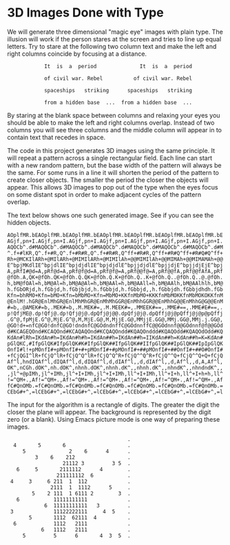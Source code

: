 # 3D Images Done with Type #

We will generate three dimensional "magic eye" images with plain type.
The illusion will work if the person stares at the screen and tries
to line up equal letters.  Try to stare at the following two column
text and make the left and right columns coincide by focusing at a
distance.

```text
            It  is  a  period              It  is  a  period

            of civil war. Rebel          of civil war. Rebel

            spaceships   striking      spaceships   striking

            from a hidden base  ...  from a hidden base  ...
```

By staring at the blank space between columns and relaxing your eyes you should
be able to make the left and right columns overlap. Instead of two columns you
will see three columns and the middle column will appear in to contain text
that recedes in space.

The code in this project generates 3D images using the same principle. It will
repeat a pattern across a single rectangular field. Each line can start with a
new random pattern, but the base width of the pattern will always be the same.
For some runs in a line it will shorten the period of the pattern to create
closer objects. The smaller the period the closer the objects will appear. This
allows 3D images to pop out of the type when the eyes focus on some distant
spot in order to make adjacent cycles of the pattern overlap.

The text below shows one such generated image. See if you can see the hidden
objects.

```text
AOplfMR.bEAOplfMR.bEAOplfMR.bEAOplfMR.bEAOplfMR.bEAOplfMR.bEAOplfMR.bE
AGjf,pn+I.AGjf,pn+I.AGjf,pn+I.AGjf,pn+I.AGjf,pn+I.AGjf,pn+I.AGjf,pn+I.
AQOCb^.d#MAQOCb^.d#MAQOCb^.d#MAQOCb^.d#MAQOCb^.d#MAQOCb^.d#MAQOCb^.d#M
^.f+#lKR,Q^.f+#R,Q^.f+#R#R,Q^.f+#R#R,Q^ff+#R#R,Q^ff+#R#Q^ff+#R#Q#Q^ff+
Rh+@MCKIlARh+@MIlARh+@MIMIlARh+@MIMIlAh+@@MIMIlAh+@@MIMAh+@@MIMAMAh+@@
E^bpjMKdlIE^bpjdlIE^bpjdjdlIE^bpjdjdlE^bpjjdjdlE^bpjjdjE^bpjjdjEjE^bpj
A,pRfI#@d=A,pRf@d=A,pRf@f@d=A,pRf@f@=A,pRf@@f@=A,pRf@@fA,pRf@@fAfA,pRf
@fOh.A,QK+@fOh.QK+@fOh.Q.QK+@fOh.Q.K+@fOh.Q..K+@fOh.Q..@fOh.Q..@.@fOh.
h,bM@fOAl=h,bM@Al=h,bM@A@Al=h,bM@AAl=h,bM@AAll=h,bM@AAlh,bM@AAlhlh,bM@
h.fGbORjd,h.fGbjd,h.fGbjbjd,h.fGbbjd,h.fGbbjd,,h.fGbbjdh.fGbbjdhdh.fGb
Kfn=bhRMO+Kfn=bMO+Kfn=bMbMO+Kfn=MbMO+KKfnMbMO+KKKfnMbMOKKfnMbMOKOKKfnM
@EnlM!.hGR@EnlMhGR@EnlMhMhGR@EnMhMhGGR@EnMhhGGR@@EnMhhG@@EnMhhG@G@@EnM
#=b,.@AMEK#=b,.MEK#=b,.M.MEK#=,.M.MEEK#=,.MMEEK#==,.MME#==,.MME#E#==,.
p!QfjME@.dp!Qfj@.dp!Qfj@j@.dpQfj@j@@.dpQfj@j@.dpQffj@j@pQffj@j@p@pQffj
.G^@,fpMjE.G^@,MjE.G^@,M,MjE.G@,M,MjjE.G@,MMjjE.GG@,MMj.GG@,MMj.j.GG@,
@GO!d+=nfC@GO!dnfC@GO!dndnfC@GOdndnffC@GOdnnffC@@GOdnnf@@GOdnnf@f@@GOd
d#KCAGEQOnd#KCAQOnd#KCAQAQOnd#KCQAQOndd#KQAQOnddd#KQAQOdd#KQAQOdOdd#KQ
KdAn#lRh=IKdAn#h=IKdAn#h#h=IKdAn##h=IKdAn##h=IIKdAn##h=KdAn##h=K=KdAn#
pGlQKC,#IfpGlQK#IfpGlQK#K#IfpGlQK##IfpGlQK##IIfpGlQK##IpGlQK##IpIpGlQK
OnfI#l!+pMOnfI#+pMOnfI#+#+pMOnfI#+#pMOnfI#+##pMOnfI#+##OnfI#+##O#OnfI#
+fCjQGI^lR+fCjQ^lR+fCjQ^Q^lR+fCjQ^Q^R+fCjQ^^Q^R+fCjQ^^Q+fCjQ^^Q+Q+fCjQ
Af^l,hndIQAf^l,dIQAf^l,d,dIQAf^l,d,dIAf^l,,d,dIAf^l,,d,Af^l,,d,A,Af^l,
OK^,nCGh.dOK^,nh.dOK^,nhnh.dOK^,nhnh.dK^,,nhnh.dK^,,nhndK^,,nhndndK^,,
,jl^+@pIMh,jl^+IMh,jl^+I+IMh,jl^+I+IMh,ll^+I+IMh,ll^+I+h,ll^+I+h+h,ll^
!=^QM+.,Af!=^QM+.,Af!=^QM+.,Af!=^QM+.,Af!=^QM+.,Af!=^QM+.,Af!=^QM+.,Af
fC#QnOMb.=fC#QnOMb.=fC#QnOMb.=fC#QnOMb.=fC#QnOMb.=fC#QnOMb.=fC#QnOMb.=
CEbG#+^,=lCEbG#+^,=lCEbG#+^,=lCEbG#+^,=lCEbG#+^,=lCEbG#+^,=lCEbG#+^,=l
```

The input for the algorithm is a rectangle of digits.  The greater the 
digit the closer the plane will appear.  The background is represented
by the digit zero (or a blank).  Using Emacs picture mode is one way
of preparing these images.

```text
                                       .
  4       5       6                    .
     5              2    6      4      .
         3    6    212                 .
                  21112 3         3 5  .
   6     5       2111112      4        .
                211111112  6           .
 4     3     6 211  1  112             .
              2111  1  1112      5     .
        5    2 111  1 6111 2        3  .
   6           11111111111             .
            6  11111111111   3         .
 3             11122222111     4  5    .
       5       1112  62111  4          .
  6            1112   2111             .
           6   1112   2111             .
     5         5      6       4  3  5  .
```